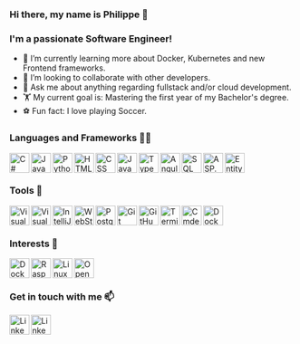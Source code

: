 ### Hi there, my name is Philippe 👋

### I'm a passionate Software Engineer!

- 🚀 I’m currently learning more about Docker, Kubernetes and new Frontend frameworks.
- 👬 I’m looking to collaborate with other developers.
- 💬 Ask me about anything regarding fullstack and/or cloud development.
- 🏋 My current goal is: Mastering the first year of my Bachelor's degree.
- ⚽ Fun fact: I love playing Soccer.
<!-- - 🤔 I’m looking for help with ... -->

### Languages and Frameworks 👨‍💻
<img align="left" alt="C#" height="35px" src="https://user-images.githubusercontent.com/26480803/135827578-46267fb1-21c2-45da-97dd-993a30102a1b.png" />
<img align="left" alt="Java" height="35px" src="https://user-images.githubusercontent.com/26480803/135827687-b9bd22db-d51c-4e0b-875b-ca959eb22196.png" />
<img align="left" alt="Python" height="35px" src="https://user-images.githubusercontent.com/26480803/135829245-ab7c7f52-b3ce-446b-a804-fd18f787dddb.png" />
<img align="left" alt="HTML" height="35px" src="https://user-images.githubusercontent.com/26480803/135828386-e31d2527-0473-41d5-b0ed-43854673b9b9.png" />
<img align="left" alt="CSS" height="35px" src="https://user-images.githubusercontent.com/26480803/135828560-92506d52-3593-4b95-bae9-a489abb5bba6.png" />
<img align="left" alt="JavaScript" height="35px" src="https://user-images.githubusercontent.com/26480803/135827972-88e09ce1-0f2d-4e3d-9366-a6768e036c94.png" />
<img align="left" alt="TypeScript" height="35px" src="https://user-images.githubusercontent.com/26480803/135827873-e255ed99-12ec-47f7-a6d2-4240007d2ff6.png" />
<img align="left" alt="Angular" height="35px" src="https://user-images.githubusercontent.com/26480803/135827786-91faa566-3bd6-4ab9-95a3-daf362a39c3e.png" />
<img align="left" alt="SQL" height="35px" src="https://user-images.githubusercontent.com/26480803/135828895-e412187c-aa06-4c10-8d97-99ab16e2a99f.png" />
<img align="left" alt="ASP.NET Core" height="35px" src="https://user-images.githubusercontent.com/26480803/135830199-542081ec-7349-41a9-95ab-c7c73e0cd0bc.png" />
<img align="left" alt="Entity Framework Core" height="35px" src="https://user-images.githubusercontent.com/26480803/135829023-678e2c78-15a0-4070-8f02-75c8c9d06d7f.png" />

<br>
<br>

### Tools 🔨
<img align="left" alt="Visual Studio" height="35px" src="https://user-images.githubusercontent.com/26480803/135822942-5a50bc8e-8537-494c-a4ee-fc6841d9ae21.png" />
<img align="left" alt="Visual Studio Code" height="35px" src="https://user-images.githubusercontent.com/26480803/135823027-22245279-81eb-4d8f-b4c8-562cd08ae004.png" />
<img align="left" alt="IntelliJ" height="35px" src="https://user-images.githubusercontent.com/26480803/135830296-2a51a76e-663c-4a38-b2be-2d894416863d.png" />
<img align="left" alt="WebStorm" height="35px" src="https://user-images.githubusercontent.com/26480803/135828242-b5f5d5f1-76a3-4b32-95a9-837b1914f256.png" />
<img align="left" alt="PostgreSQL" height="35px" src="https://user-images.githubusercontent.com/26480803/135828707-0eaf1b0a-0010-407f-a1f6-59beae162f1d.png" />
<img align="left" alt="Git" height="35px" src="https://user-images.githubusercontent.com/26480803/135829722-d239fd9d-1a44-4175-b39a-a1cd5678158f.png" />
<img align="left" alt="GitHub" height="35px" src="https://user-images.githubusercontent.com/26480803/135829995-539c3cbe-e370-4b8f-a23c-251ec85d97ef.png" />
<img align="left" alt="Terminal" height="35px" src="https://user-images.githubusercontent.com/26480803/135829823-8dc89b88-f0f6-4c7f-a841-c00c9af54104.png" />
<img align="left" alt="Cmder" height="35px" src="https://user-images.githubusercontent.com/26480803/135829886-74face61-8993-4724-b839-cb9dbecc1560.png" />
<img align="left" alt="Docker" height="35px" src="https://user-images.githubusercontent.com/26480803/135831556-2f2e41e1-95fb-4d09-8c65-0fef286228c3.png" />

<br>
<br>

### Interests 🤩
<img align="left" alt="Docker" height="35px" src="https://user-images.githubusercontent.com/26480803/135831556-2f2e41e1-95fb-4d09-8c65-0fef286228c3.png" />
<img align="left" alt="Raspberry Pi" height="35px" src="https://user-images.githubusercontent.com/26480803/135831282-b729abb8-8060-4c9c-a765-ec12dd06e97d.png" />
<img align="left" alt="Linux" height="35px" src="https://user-images.githubusercontent.com/26480803/135831351-84df07b8-4a69-47c2-8c8c-26670b30c278.png" />
<img align="left" alt="Open Source" height="35px" src="https://user-images.githubusercontent.com/26480803/135831412-159ccc39-2c10-46ef-8fb1-c9efdd67e1b1.png" />

<br>
<br>

### Get in touch with me 📫
<a href="https://www.linkedin.com/in/philippe-kruettli" target="_blank"><img align="left" alt="LinkedIn" width="35px" src="https://denkpharma.de/wp-content/uploads/2018/09/linkedin-logo-copy.png" /></a>
<a href="mailto:philippe.kruettli@gmx.ch"><img align="left" alt="LinkedIn" width="35px" src="https://user-images.githubusercontent.com/26480803/135831760-a222d770-3644-4d97-9f81-cb8cff09afd7.png" /></a>
